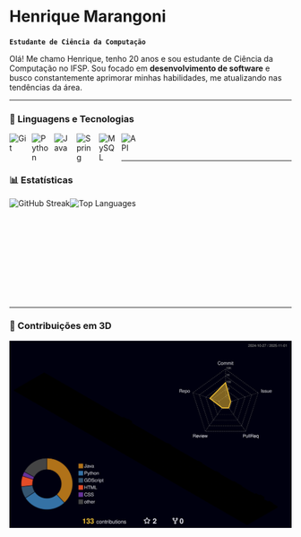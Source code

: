 # Henrique Marangoni

**`Estudante de Ciência da Computação`**

Olá! Me chamo Henrique, tenho 20 anos e sou estudante de Ciência da Computação no IFSP. Sou focado em **desenvolvimento de software** e busco constantemente aprimorar minhas habilidades, me atualizando nas tendências da área.  

---

### 🤖 Linguagens e Tecnologias

<img 
    align="left" 
    alt="Git" 
    title="Git"
    width="30px" 
    style="padding-right: 10px;" 
    src="https://cdn.jsdelivr.net/gh/devicons/devicon@latest/icons/git/git-original.svg" 
/>
<img 
    align="left" 
    alt="Python" 
    title="Python"
    width="30px" 
    style="padding-right: 10px;" 
    src="https://cdn.jsdelivr.net/gh/devicons/devicon@latest/icons/python/python-original.svg" 
/>
<img
    align="left"
    alt="Java"
    title="Java"
    width="30px"
    style="padding-right: 10px;"
    src="https://cdn.jsdelivr.net/gh/devicons/devicon@latest/icons/java/java-original.svg"
/>
<img
    align="left"
    alt="Spring"
    title="Spring Boot"
    width="30px"
    style="padding-right: 10px;"
    src="https://cdn.jsdelivr.net/gh/devicons/devicon@latest/icons/spring/spring-original.svg"
/>
<img
    align="left"
    alt="MySQL"
    title="MySQL"
    width="30px"
    style="padding-right: 10px;"
    src="https://cdn.jsdelivr.net/gh/devicons/devicon@latest/icons/mysql/mysql-original.svg"
/>
<img
    align="left"
    alt="API"
    title="API"
    width="30px"
    style="padding-right: 10px;"
    src="https://cdn-icons-png.flaticon.com/512/732/732212.png"
/>

<br/>
<br/>

---

### 📊 Estatísticas

<p>
  <a href="https://git.io/streak-stats">
    <img
      align="left"
      alt="GitHub Streak"
      src="https://streak-stats.demolab.com/?user=R1ck-dev&theme=radical"
    />
  </a>

  <img
    align="left"
    alt="Top Languages"
    height="180"
    src="https://github-readme-stats.vercel.app/api/top-langs/?username=R1ck-dev&layout=compact&theme=radical&langs_count=10&hide=jupyter%20notebook"
  />
</p>

<br clear="left"/>

---

### 🧩 Contribuições em 3D

![](./profile-3d-contrib/profile-night-rainbow.svg)


